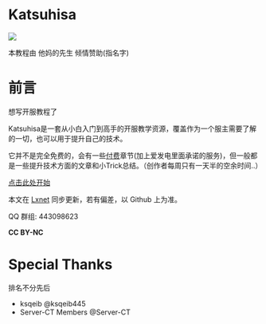 # Katsuhisa
![](https://i.loli.net/2020/11/07/gYbscQqvy47SuPi.png)

本教程由 他妈的先生 倾情赞助(指名字)

# 前言

想写开服教程了  

Katsuhisa是一套从小白入门到高手的开服教学资源，覆盖作为一个服主需要了解的一切，也可以用于提升自己的技术。

它并不是完全免费的，会有一些[付费](https://afdian.net/@omgib67)章节(加上爱发电里面承诺的服务)，但一般都是一些提升技术方面的文章和小Trick总结。（创作者每周只有一天半的空余时间..）  

[点击此处开始](./articles/Getting_Started.md)

本文在 [Lxnet](https://blog.lxns.org) 同步更新，若有偏差，以 Github 上为准。

QQ 群组: 443098623

**CC BY-NC**

# Special Thanks
排名不分先后

- ksqeib @ksqeib445 
- Server-CT Members @Server-CT